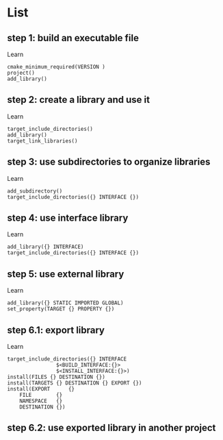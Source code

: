 # List

## step 1: build an executable file
Learn
```
cmake_minimum_required(VERSION )
project()
add_library()
```

## step 2: create a library and use it
Learn
```
target_include_directories()
add_library()
target_link_libraries()
```

## step 3: use subdirectories to organize libraries
Learn
```
add_subdirectory()
target_include_directories({} INTERFACE {})
```

## step 4: use interface library
Learn
```
add_library({} INTERFACE)
target_include_directories({} INTERFACE {})
```

## step 5: use external library
Learn
```
add_library({} STATIC IMPORTED GLOBAL)
set_property(TARGET {} PROPERTY {})
```

## step 6.1: export library
Learn
```
target_include_directories({} INTERFACE 
				$<BUILD_INTERFACE:{}>
				$<INSTALL_INTERFACE:{}>)
install(FILES {} DESTINATION {})
install(TARGETS {} DESTINATION {} EXPORT {})
install(EXPORT      {}
	FILE 	    {}
	NAMESPACE   {}
	DESTINATION {})
```

## step 6.2: use exported library in another project

